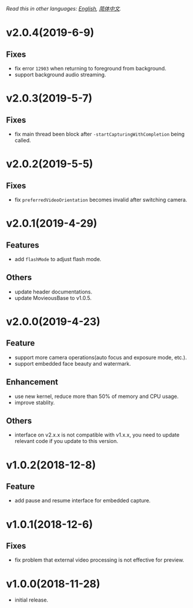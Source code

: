 *Read this in other languages: [English](CHANGELOG.en-us.md), [简体中文](CHANGELOG.md).*

# v2.0.4(2019-6-9)
## Fixes
- fix error `12903` when returning to foreground from background.
- support background audio streaming.

# v2.0.3(2019-5-7)
## Fixes
- fix main thread been block after `-startCapturingWithCompletion` being called.

# v2.0.2(2019-5-5)
## Fixes
- fix `preferredVideoOrientation` becomes invalid after switching camera.

# v2.0.1(2019-4-29)
## Features
- add `flashMode` to adjust flash mode.
## Others
- update header documentations.
- update MovieousBase to v1.0.5.

# v2.0.0(2019-4-23)
## Feature
- support more camera operations(auto focus and exposure mode, etc.).
- support embedded face beauty and watermark.
## Enhancement
- use new kernel, reduce more than 50% of memory and CPU usage.
- improve stablity.
## Others
- interface on v2.x.x is not compatible with v1.x.x, you need to update relevant code if you update to this version.

# v1.0.2(2018-12-8)
## Feature
- add pause and resume interface for embedded capture.

# v1.0.1(2018-12-6)
## Fixes
- fix problem that external video processing is not effective for preview.

# v1.0.0(2018-11-28)
- initial release.